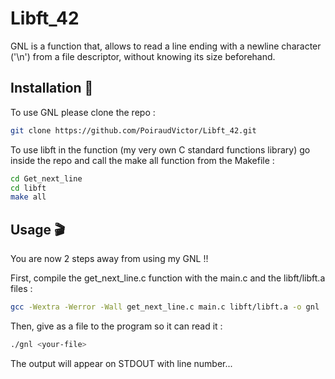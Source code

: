 # Libft_42

GNL is a function that, allows to read a line ending with a newline character ('\n') from a file descriptor, without knowing its size beforehand.

## Installation 📖

To use GNL please clone the repo :

```bash
git clone https://github.com/PoiraudVictor/Libft_42.git
```

To use libft in the function (my very own C standard functions library) go inside the repo and call the make all function from the Makefile :

```bash
cd Get_next_line
cd libft
make all
```

## Usage 🎬

You are now 2 steps away from using my GNL !!

First, compile the get_next_line.c function with the main.c and the libft/libft.a files :

```bash
gcc -Wextra -Werror -Wall get_next_line.c main.c libft/libft.a -o gnl
```

Then, give as a file to the program so it can read it :

```bash
./gnl <your-file>
```

The output will appear on STDOUT with line number...